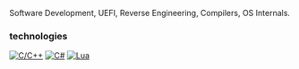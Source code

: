 Software Development,  UEFI, Reverse Engineering, Compilers, OS Internals.

### technologies

[![C/C++](https://img.shields.io/badge/C++-%2300599C.svg?logo=c%2B%2B&logoColor=white)](#)
[![C#](https://custom-icon-badges.demolab.com/badge/C%23-%23239120.svg?logo=cshrp&logoColor=white)](#)
[![Lua](https://img.shields.io/badge/Lua-%232C2D72.svg?logo=lua&logoColor=white)](#)

